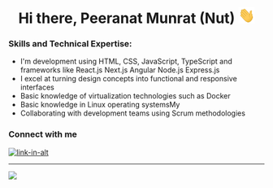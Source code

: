 # <div align="center">Hi there, Peeranat Munrat (Nut) <img src="https://raw.githubusercontent.com/fResult/fResult/main/assets/wave.gif" height="32" width="32" alt="waved" /></div>

### Skills and Technical Expertise:

- I'm development using HTML, CSS, JavaScript, TypeScript and frameworks like React.js Next.js Angular Node.js Express.js
- I excel at turning design concepts into functional and responsive interfaces
- Basic knowledge of virtualization technologies such as Docker
- Basic knowledge in Linux operating systemsMy
- Collaborating with development teams using Scrum methodologies

### Connect with me
<a href="www.linkedin.com/in/peeranat-munrat" target="_blank"><img src="https://raw.githubusercontent.com/rahuldkjain/github-profile-readme-generator/master/src/images/icons/Social/linked-in-alt.svg" alt="link-in-alt" height="30" width="40" /></a>

---

<img src="https://komarev.com/ghpvc/?username=MikiKung&style=flat"/>
